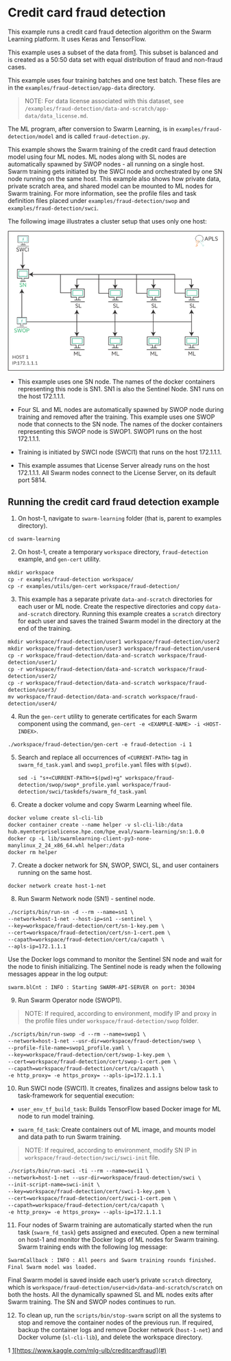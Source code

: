 # <a name="GUID-0B85BF67-C19C-4D10-9EA0-94A48C179FB8"/> Credit card fraud detection

This example runs a credit card fraud detection algorithm on the Swarm Learning platform. It uses Keras and TensorFlow.

This example uses a subset of the data from[1](#). This subset is balanced and is created as a 50:50 data set with equal distribution of fraud and non-fraud cases.

This example uses four training batches and one test batch. These files are in the `examples/fraud-detection/app-data` directory.

<blockquote>
NOTE: For data license associated with this dataset, see <code>/examples/fraud-detection/data-and-scratch/app-data/data_license.md</code>.

</blockquote>

The ML program, after conversion to Swarm Learning, is in `examples/fraud-detection/model` and is called `fraud-detection.py`.

This example shows the Swarm training of the credit card fraud detection model using four ML nodes. ML nodes along with SL nodes are automatically spawned by SWOP nodes - all running on a single host. Swarm training gets initiated by the SWCI node and orchestrated by one SN node running on the same host. This example also shows how private data, private scratch area, and shared model can be mounted to ML nodes for Swarm training. For more information, see the profile files and task definition files placed under `examples/fraud-detection/swop` and `examples/fraud-detection/swci`.

The following image illustrates a cluster setup that uses only one host:

![Credit Card Fraud Detection](/docs/User/GUID-BE2185B8-5C3B-4BD3-91FF-9ABC77D0720C-high.png)

-   This example uses one SN node. The names of the docker containers representing this node is SN1. SN1 is also the Sentinel Node. SN1 runs on the host 172.1.1.1.

-   Four SL and ML nodes are automatically spawned by SWOP node during training and removed after the training. This example uses one SWOP node that connects to the SN node. The names of the docker containers representing this SWOP node is SWOP1. SWOP1 runs on the host 172.1.1.1.

-   Training is initiated by SWCI node \(SWCI1\) that runs on the host 172.1.1.1.

-   This example assumes that License Server already runs on the host 172.1.1.1. All Swarm nodes connect to the License Server, on its default port 5814.


## <a name="GUID-3FADC998-63FD-4058-A7B8-F172469E01F3"/> Running the credit card fraud detection example

1.  On host-1, navigate to `swarm-learning` folder (that is, parent to examples directory).

```
cd swarm-learning
```

2.  On host-1, create a temporary `workspace` directory, `fraud-detection` example, and `gen-cert` utility.

```
mkdir workspace
cp -r examples/fraud-detection workspace/
cp -r examples/utils/gen-cert workspace/fraud-detection/
```

3.  This example has a separate private `data-and-scratch` directories for each user or ML node. Create the respective directories and copy `data-and-scratch` directory. Running this example creates a `scratch` directory for each user and saves the trained Swarm model in the directory at the end of the training.

```
mkdir workspace/fraud-detection/user1 workspace/fraud-detection/user2
mkdir workspace/fraud-detection/user3 workspace/fraud-detection/user4
cp -r workspace/fraud-detection/data-and-scratch workspace/fraud-detection/user1/
cp -r workspace/fraud-detection/data-and-scratch workspace/fraud-detection/user2/
cp -r workspace/fraud-detection/data-and-scratch workspace/fraud-detection/user3/
mv workspace/fraud-detection/data-and-scratch workspace/fraud-detection/user4/

```

4.  Run the `gen-cert` utility to generate certificates for each Swarm component using the command, `gen-cert -e <EXAMPLE-NAME> -i <HOST-INDEX>`.

```
./workspace/fraud-detection/gen-cert -e fraud-detection -i 1
```

5.  Search and replace all occurrences of `<CURRENT-PATH>` tag in `swarm_fd_task.yaml` and `swop1_profile.yaml` files with `$(pwd)`.

    ```
    sed -i "s+<CURRENT-PATH>+$(pwd)+g" workspace/fraud-detection/swop/swop*_profile.yaml workspace/fraud-detection/swci/taskdefs/swarm_fd_task.yaml
    
    ```

6.  Create a docker volume and copy Swarm Learning wheel file.

```
docker volume create sl-cli-lib
docker container create --name helper -v sl-cli-lib:/data hub.myenterpriselicense.hpe.com/hpe_eval/swarm-learning/sn:1.0.0
docker cp -L lib/swarmlearning-client-py3-none-manylinux_2_24_x86_64.whl helper:/data
docker rm helper

```

7.  Create a docker network for SN, SWOP, SWCI, SL, and user containers running on the same host.

```
docker network create host-1-net

```

8.  Run Swarm Network node \(SN1\) - sentinel node.

```
./scripts/bin/run-sn -d --rm --name=sn1 \
--network=host-1-net --host-ip=sn1 --sentinel \
--key=workspace/fraud-detection/cert/sn-1-key.pem \
--cert=workspace/fraud-detection/cert/sn-1-cert.pem \
--capath=workspace/fraud-detection/cert/ca/capath \
--apls-ip=172.1.1.1
```

Use the Docker logs command to monitor the Sentinel SN node and wait for the node to finish initializing. The Sentinel node is ready when the following messages appear in the log output:

```
swarm.blCnt : INFO : Starting SWARM-API-SERVER on port: 30304
```

9.  Run Swarm Operator node \(SWOP1\).

<blockquote>
    
NOTE: If required, according to environment, modify IP and proxy in the profile files under <code>workspace/fraud-detection/swop</code> folder.

</blockquote>

```
./scripts/bin/run-swop -d --rm --name=swop1 \
--network=host-1-net --usr-dir=workspace/fraud-detection/swop \
--profile-file-name=swop1_profile.yaml \
--key=workspace/fraud-detection/cert/swop-1-key.pem \
--cert=workspace/fraud-detection/cert/swop-1-cert.pem \
--capath=workspace/fraud-detection/cert/ca/capath \
-e http_proxy= -e https_proxy= --apls-ip=172.1.1.1
```

10. Run SWCI node \(SWCI1\). It creates, finalizes and assigns below task to task-framework for sequential execution:

-   `user_env_tf_build_task`: Builds TensorFlow based Docker image for ML node to run model training.

-   `swarm_fd_task`: Create containers out of ML image, and mounts model and data path to run Swarm training.

<blockquote>
    
NOTE: If required, according to environment, modify SN IP in <code>workspace/fraud-detection/swci/swci-init</code> file.

</blockquote>

```
./scripts/bin/run-swci -ti --rm --name=swci1 \
--network=host-1-net --usr-dir=workspace/fraud-detection/swci \
--init-script-name=swci-init \
--key=workspace/fraud-detection/cert/swci-1-key.pem \
--cert=workspace/fraud-detection/cert/swci-1-cert.pem \
--capath=workspace/fraud-detection/cert/ca/capath \
-e http_proxy= -e https_proxy= --apls-ip=172.1.1.1
```

11. Four nodes of Swarm training are automatically started when the run task (`swarm_fd_task`) gets assigned and executed. Open a new terminal on host-1 and monitor the Docker logs of ML nodes for Swarm training. Swarm training ends with the following log message:

```
SwarmCallback : INFO : All peers and Swarm training rounds finished. Final Swarm model was loaded.
```

Final Swarm model is saved inside each user’s private `scratch` directory, which is `workspace/fraud-detection/user<id>/data-and-scratch/scratch` on both the hosts. All the dynamically spawned SL and ML nodes exits after Swarm training. The SN and SWOP nodes continues to run.

12. To clean up, run the `scripts/bin/stop-swarm` script on all the systems to stop and remove the container nodes of the previous run. If required, backup the container logs and remove Docker network (`host-1-net`) and Docker volume (`sl-cli-lib`), and delete the workspace directory.


1 [1](#)[https://www.kaggle.com/mlg-ulb/creditcardfraud](#)
